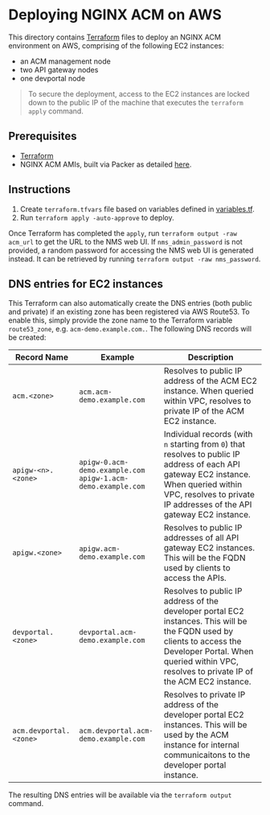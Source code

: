 # Deploying NGINX ACM on AWS

This directory contains [Terraform](https://www.terraform.io/) files to deploy an NGINX ACM environment on AWS, comprising of the following EC2 instances:
- an ACM management node
- two API gateway nodes
- one devportal node

> To secure the deployment, access to the EC2 instances are locked down to the public IP of the machine that executes the `terraform apply` command.

## Prerequisites

- [Terraform](https://www.terraform.io/downloads)
- NGINX ACM AMIs, built via Packer as detailed [here](../packer/README.md).

## Instructions

1. Create `terraform.tfvars` file based on variables defined in [variables.tf](./variables.tf).
1. Run `terraform apply -auto-approve` to deploy.

Once Terraform has completed the `apply`, run `terraform output -raw acm_url` to get the URL to the NMS web UI. If `nms_admin_password` is not provided, a random password for accessing the NMS web UI is generated instead. It can be retrieved by running `terraform output -raw nms_password`.

## DNS entries for EC2 instances

This Terraform can also automatically create the DNS entries (both public and private) if an existing zone has been registered via AWS Route53. To enable this, simply provide the zone name to the Terraform variable `route53_zone`, e.g. `acm-demo.example.com.`. The following DNS records will be created:

| Record Name | Example | Description |
| --- | --- | --- |
| `acm.<zone>` | `acm.acm-demo.example.com` | Resolves to public IP address of the ACM EC2 instance. When queried within VPC, resolves to private IP of the ACM EC2 instance. |
| `apigw-<n>.<zone>` | `apigw-0.acm-demo.example.com`<br />`apigw-1.acm-demo.example.com` | Individual records (with `n` starting from `0`) that resolves to public IP address of each API gateway EC2 instance. When queried within VPC, resolves to private IP addresses of the API gateway EC2 instance. |
| `apigw.<zone>` | `apigw.acm-demo.example.com` | Resolves to public IP addresses of all API gateway EC2 instances. This will be the FQDN used by clients to access the APIs. |
| `devportal.<zone>` | `devportal.acm-demo.example.com` | Resolves to public IP address of the developer portal EC2 instances. This will be the FQDN used by clients to access the Developer Portal. When queried within VPC, resolves to private IP of the ACM EC2 instance. |
| `acm.devportal.<zone>` | `acm.devportal.acm-demo.example.com` | Resolves to private IP address of the developer portal EC2 instances. This will be used by the ACM instance for internal communicaitons to the developer portal instance. |

The resulting DNS entries will be available via the `terraform output` command.
